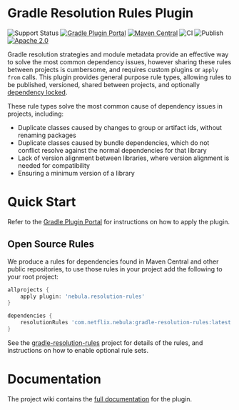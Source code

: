 # Gradle Resolution Rules Plugin

![Support Status](https://img.shields.io/badge/nebula-active-green.svg)
[![Gradle Plugin Portal](https://img.shields.io/maven-metadata/v/https/plugins.gradle.org/m2/com.netflix.nebula/gradle-resolution-rules-plugin/maven-metadata.xml.svg?label=gradlePluginPortal)](https://plugins.gradle.org/plugin/nebula.resolution-rules)
[![Maven Central](https://maven-badges.herokuapp.com/maven-central/com.netflix.nebula/gradle-resolution-rules-plugin/badge.svg?style=plastic)](https://maven-badges.herokuapp.com/maven-central/com.netflix.nebula/gradle-resolution-rules-plugin)
![CI](https://github.com/nebula-plugins/gradle-resolution-rules-plugin/actions/workflows/ci.yml/badge.svg)
![Publish](https://github.com/nebula-plugins/gradle-resolution-rules-plugin/actions/workflows/publish.yml/badge.svg)
[![Apache 2.0](https://img.shields.io/github/license/nebula-plugins/gradle-resolution-rules-plugin.svg)](http://www.apache.org/licenses/LICENSE-2.0)


Gradle resolution strategies and module metadata provide an effective way to solve the most common dependency issues, however sharing these rules between projects is cumbersome, and requires custom plugins or `apply from` calls. This plugin provides general purpose rule types, allowing rules to be published, versioned, shared between projects, and optionally [dependency locked](https://github.com/nebula-plugins/gradle-dependency-lock-plugin).

These rule types solve the most common cause of dependency issues in projects, including:

- Duplicate classes caused by changes to group or artifact ids, without renaming packages
- Duplicate classes caused by bundle dependencies, which do not conflict resolve against the normal dependencies for that library
- Lack of version alignment between libraries, where version alignment is needed for compatibility
- Ensuring a minimum version of a library

# Quick Start

Refer to the [Gradle Plugin Portal](https://plugins.gradle.org/plugin/nebula.resolution-rules) for instructions on how to apply the plugin.

## Open Source Rules

We produce a rules for dependencies found in Maven Central and other public repositories, to use those rules in your project add the following to your root project:

```groovy
allprojects {
    apply plugin: 'nebula.resolution-rules'
}

dependencies {
    resolutionRules 'com.netflix.nebula:gradle-resolution-rules:latest.release'
}
```

See the [gradle-resolution-rules](https://github.com/nebula-plugins/gradle-resolution-rules) project for details of the rules, and instructions on how to enable optional rule sets.

# Documentation

The project wiki contains the [full documentation](https://github.com/nebula-plugins/gradle-resolution-rules-plugin/wiki) for the plugin.
